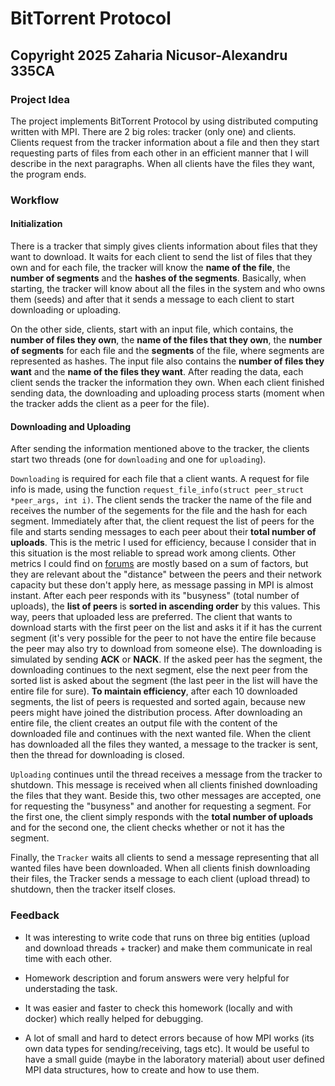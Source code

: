 # BitTorrent Protocol

## Copyright 2025 Zaharia Nicusor-Alexandru 335CA

### Project Idea

The project implements BitTorrent Protocol by using distributed computing
written with MPI.
There are 2 big roles: tracker (only one) and clients.
Clients request from the tracker information about a file and then they
start requesting parts of files from each other in an efficient manner that
I will describe in the next paragraphs.
When all clients have the files they want, the program ends.

### Workflow

#### Initialization

There is a tracker that simply gives clients information about files that they
want to download.
It waits for each client to send the list of files that they own and for each
file, the tracker will know the **name of the file**, the **number of segments**
and the **hashes of the segments**.
Basically, when starting, the tracker will know about all the files in the
system and who owns them (seeds) and after that it sends a message to each
client to start downloading or uploading.

On the other side, clients, start with an input file, which contains,
the **number of files they own**, the **name of the files that they own**,
the **number of segments** for each file and the **segments** of the file,
where segments are represented as hashes.
The input file also contains the **number of files they want** and the
**name of the files they want**.
After reading the data, each client sends the tracker the information they own.
When each client finished sending data, the downloading and uploading process
starts (moment when the tracker adds the client as a peer for the file).

#### Downloading and Uploading

After sending the information mentioned above to the tracker, the clients start
two threads (one for `downloading` and one for `uploading`).

`Downloading` is required for each file that a client wants.
A request for file info is made, using the function
`request_file_info(struct peer_struct *peer_args, int i)`.
The client sends the tracker the name of the file and receives the number of
the segements for the file and the hash for each segment.
Immediately after that, the client request the list of peers for the file and
starts sending messages to each peer about their **total number of uploads**.
This is the metric I used for efficiency, because I consider that in this
situation is the most reliable to spread work among clients.
Other metrics I could find on [forums](https://www.reddit.com/r/torrents/comments/g42ox6/how_does_a_torrent_decide_which_seed_from_the/)
are mostly based on a sum of factors, but they are relevant about the "distance"
between the peers and their network capacity but these don't apply here, as
message passing in MPI is almost instant.
After each peer responds with its "busyness" (total number of uploads), the
**list of peers** is **sorted in ascending order** by this values.
This way, peers that uploaded less are preferred.
The client that wants to download starts with the first peer on the list and
asks it if it has the current segment (it's very possible for the peer to
not have the entire file because the peer may also try to download from
someone else). The downloading is simulated by sending **ACK** or **NACK**.
If the asked peer has the segment, the downloading continues to the next segment,
else the next peer from the sorted list is asked about the segment (the last
peer in the list will have the entire file for sure).
**To maintain efficiency**, after each 10 downloaded segments, the list of peers
is requested and sorted again, because new peers might have joined the
distribution process.
After downloading an entire file, the client creates an output file with the
content of the downloaded file and continues with the next wanted file.
When the client has downloaded all the files they wanted, a message to
the tracker is sent, then the thread for downloading is closed.

`Uploading` continues until the thread receives a message from the tracker to
shutdown. This message is received when all clients finished downloading the
files that they want.
Beside this, two other messages are accepted, one for requesting the "busyness"
and another for requesting a segment.
For the first one, the client simply responds with the **total number of uploads**
and for the second one, the client checks whether or not it has the segment.

Finally, the `Tracker` waits all clients to send a message representing that all
wanted files have been downloaded.
When all clients finish downloading their files, the Tracker sends a message to
each client (upload thread) to shutdown, then the tracker itself closes.

### Feedback

- It was interesting to write code that runs on three big entities (upload and
download threads + tracker) and make them communicate in real time with each
other.

- Homework description and forum answers were very helpful for understading
the task.

- It was easier and faster to check this homework (locally and with docker)
which really helped for debugging.

- A lot of small and hard to detect errors because of how MPI works (its own
data types for sending/receiving, tags etc).
It would be useful to have a small guide (maybe in the laboratory material)
about user defined MPI data structures, how to create and how to use them.
